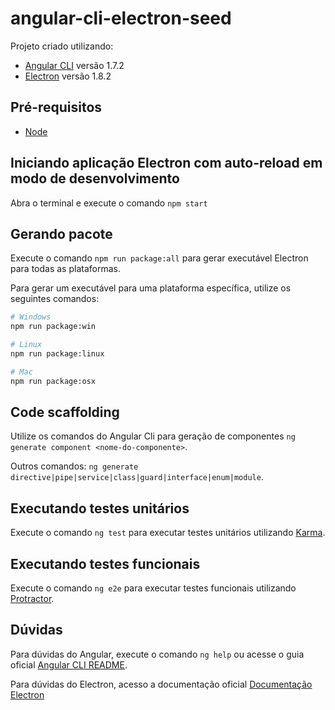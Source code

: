 # angular-cli-electron-seed

Projeto criado utilizando:
- [Angular CLI](https://github.com/angular/angular-cli) versão 1.7.2
- [Electron](https://electronjs.org/) versão 1.8.2

## Pré-requisitos

- [Node](https://nodejs.org/en/)

## Iniciando aplicação Electron com auto-reload em modo de desenvolvimento

Abra o terminal e execute o comando `npm start`

## Gerando pacote

Execute o comando `npm run package:all` para gerar executável Electron para todas as plataformas.

Para gerar um executável para uma plataforma específica, utilize os seguintes comandos:

```bash
# Windows
npm run package:win

# Linux
npm run package:linux

# Mac
npm run package:osx
```

## Code scaffolding

Utilize os comandos do Angular Cli para geração de componentes `ng generate component <nome-do-componente>`.

Outros comandos: `ng generate directive|pipe|service|class|guard|interface|enum|module`.

## Executando testes unitários

Execute o comando `ng test` para executar testes unitários utilizando [Karma](https://karma-runner.github.io).

## Executando testes funcionais

Execute o comando `ng e2e` para executar testes funcionais utilizando [Protractor](http://www.protractortest.org/).

## Dúvidas

Para dúvidas do Angular, execute o comando `ng help` ou acesse o guia oficial [Angular CLI README](https://github.com/angular/angular-cli/blob/master/README.md).

Para dúvidas do Electron, acesso a documentação oficial [Documentação Electron](https://electronjs.org/docs)
